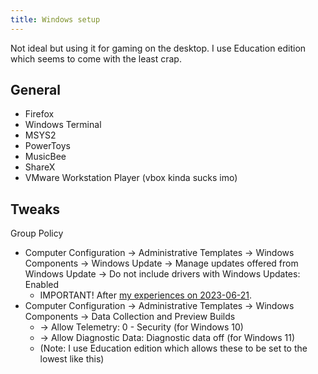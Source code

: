 ```yaml
---
title: Windows setup
---
```


Not ideal but using it for gaming on the desktop. I use Education edition which seems to come with the least crap.

## General

- Firefox
- Windows Terminal
- MSYS2
- PowerToys
- MusicBee
- ShareX
- VMware Workstation Player (vbox kinda sucks imo)

## Tweaks

Group Policy

- Computer Configuration -> Administrative Templates -> Windows Components -> Windows Update -> Manage updates offered from Windows Update -> Do not include drivers with Windows Updates: Enabled
  - IMPORTANT! After [my experiences on 2023-06-21](/2023/06/21/windows-update-drivers/).
- Computer Configuration -> Administrative Templates -> Windows Components -> Data Collection and Preview Builds
  - -> Allow Telemetry: 0 - Security (for Windows 10)
  - -> Allow Diagnostic Data: Diagnostic data off (for Windows 11)
  - (Note: I use Education edition which allows these to be set to the lowest like this)
